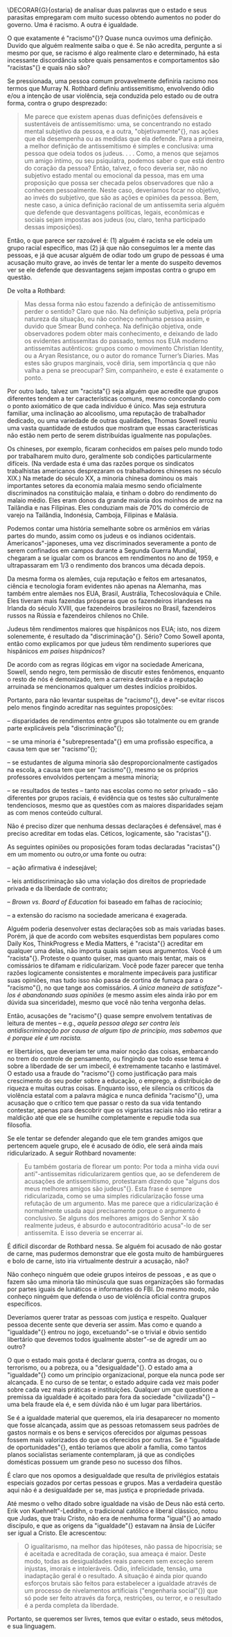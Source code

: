 \DECORAR{G}{ostaria} de analisar duas palavras que o estado e seus parasitas empregaram com muito sucesso obtendo aumentos no poder do governo. Uma é racismo. A outra é igualdade.

O que exatamente é "racismo"{}? Quase nunca ouvimos uma definição. Duvido que alguém realmente saiba o que é. Se não acredita, pergunte a si mesmo por que, se racismo é algo realmente claro e determinado, há esta incessante discordância sobre quais pensamentos e comportamentos são "racistas"{} e quais não são?

Se pressionada, uma pessoa comum provavelmente definiria racismo nos termos que Murray N. Rothbard definiu antissemitismo, envolvendo ódio e/ou a intenção de usar violência, seja conduzida pelo estado ou de outra forma, contra o grupo desprezado:

>Me parece que existem apenas duas definições defensáveis e sustentáveis de antissemitismo: uma, se concentrando no estado mental subjetivo da pessoa, e a outra, "objetivamente"{}, nas ações que ela desempenha ou as medidas que ela defende. Para a primeira, a melhor definição de antissemitismo é simples e conclusiva: uma pessoa que odeia todos os judeus. . . .
>Como, a menos que sejamos um amigo íntimo, ou seu psiquiatra, podemos saber o que está dentro do coração da pessoa? Então, talvez, o foco deveria ser, não no subjetivo estado mental ou emocional da pessoa, mas em uma proposição que possa ser checada pelos observadores que não a conhecem pessoalmente. Neste caso, deveríamos focar no objetivo, ao invés do subjetivo, que são as ações e opiniões da pessoa. Bem, neste caso, a única definição racional de um antissemita seria alguém que defende que desvantagens políticas, legais, econômicas e sociais sejam impostas aos judeus (ou, claro, tenha participado dessas imposições).

Então, o que parece ser razoável é: (1) alguém é racista se ele odeia um grupo racial específico, mas (2) já que não conseguimos ler a mente das pessoas, e já que acusar alguém de odiar todo um grupo de pessoas é uma acusação muito grave, ao invés de tentar ler a mente do suspeito devemos ver se ele defende que desvantagens sejam impostas contra o grupo em questão.

De volta a Rothbard:
>Mas dessa forma não estou fazendo a definição de antissemitismo perder o sentido? Claro que não. Na definição subjetiva, pela própria natureza da situação, eu não conheço nenhuma pessoa assim, e duvido que Smear Bund conheça. Na definição objetiva, onde observadores podem obter mais conhecimento, e deixando de lado os evidentes antissemitas do passado, temos nos EUA moderno antissemitas autênticos: grupos como o movimento Christian Identity, ou a Aryan Resistance, ou o autor do romance Turner’s Diaries. Mas estes são grupos marginais, você diria, sem importância q que não valha a pena se preocupar? Sim, companheiro, e este é exatamente o ponto.

Por outro lado, talvez um "racista"{} seja alguém que acredite que grupos diferentes tendem a ter características comuns, mesmo concordando com o ponto axiomático de que cada indivíduo é único. Mas seja estrutura familiar, uma inclinação ao alcoolismo, uma reputação de trabalhador dedicado, ou uma variedade de outras qualidades, Thomas Sowell reuniu uma vasta quantidade de estudos que mostram que essas características não estão nem perto de serem distribuídas igualmente nas populações.

Os chineses, por exemplo, ficaram conhecidos em países pelo mundo todo por trabalharem muito duro, geralmente sob condições particularmente difíceis. (Na verdade esta é uma das razões porque os sindicatos trabalhistas americanos desprezaram os trabalhadores chineses no século XIX.) Na metade do século XX, a minoria chinesa dominou os mais importantes setores da economia malaia mesmo sendo oficialmente discriminados na constituição malaia, e tinham o dobro do rendimento do malaio médio. Eles eram donos da grande maioria dos moinhos de arroz na Tailândia e nas Filipinas. Eles conduziam mais de 70% do comércio de varejo na Tailândia, Indonésia, Camboja, Filipinas e Malásia.

Podemos contar uma história semelhante sobre os armênios em várias partes do mundo, assim como os judeus e os indianos ocidentais. Americanos"-japoneses, uma vez discriminados severamente a ponto de serem confinados em campos durante a Segunda Guerra Mundial, chegaram a se igualar com os brancos em rendimentos no ano de 1959, e ultrapassaram em 1/3 o rendimento dos brancos uma década depois.

Da mesma forma os alemães, cuja reputação e feitos em artesanatos, ciência e tecnologia foram evidentes não apenas na Alemanha, mas também entre alemães nos EUA, Brasil, Austrália, Tchecoslováquia e Chile. Eles tiveram mais fazendas prósperas que os fazendeiros irlandeses na Irlanda do século XVIII, que fazendeiros brasileiros no Brasil, fazendeiros russos na Rússia e fazendeiros chilenos no Chile.

Judeus têm rendimentos maiores que hispânicos nos EUA; isto, nos dizem solenemente, é resultado da "discriminação"{}. Sério? Como Sowell aponta, então como explicamos por que judeus têm rendimento superiores que hispânicos *em países hispânicos*?

De acordo com as regras ilógicas em vigor na sociedade Americana, Sowell, sendo negro, tem permissão de discutir estes fenômenos, enquanto o resto de nós é demonizado, tem a carreira destruída e a reputação arruinada se mencionamos qualquer um destes indícios proibidos.

Portanto, para não levantar suspeitas de "racismo"{}, deve"-se evitar riscos pelo menos fingindo acreditar nas seguintes proposições:

– disparidades de rendimentos entre grupos são totalmente ou em grande parte explicáveis pela "discriminação"{};

– se uma minoria é "subrepresentada"{} em uma profissão específica, a causa tem que ser "racismo"{};

– se estudantes de alguma minoria são desproporcionalmente castigados na escola, a causa tem que ser "racismo"{}, mesmo se os próprios professores envolvidos pertençam a mesma minoria;

– se resultados de testes – tanto nas escolas como no setor privado – são diferentes por grupos raciais, é evidência que os testes são culturalmente tendenciosos, mesmo que as questões com as maiores disparidades sejam as com menos conteúdo cultural.

Não é preciso dizer que nenhuma dessas declarações é defensável, mas é preciso acreditar em todas elas. Céticos, logicamente, são "racistas"{}.

As seguintes opiniões ou proposições foram todas declaradas "racistas"{} em um momento ou outro,or uma fonte ou outra:

– ação afirmativa é indesejável;

– leis antidiscriminação são uma violação dos direitos de propriedade privada e da liberdade de contrato;

– *Brown vs. Board of Education* foi baseado em falhas de raciocínio;

– a extensão do racismo na sociedade americana é exagerada.

Alguém poderia desenvolver estas declarações sob as mais variadas bases. Porém, já que de acordo com websites esquerdistas bem populares como Daily Kos, ThinkProgress e Media Matters, é "racista"{} acreditar em qualquer uma delas, não importa quais sejam seus argumentos. Você é um "racista"{}. Proteste o quanto quiser, mas quanto mais tentar, mais os comissários te difamam e ridicularizam. Você pode fazer parecer que tenha razões logicamente consistentes e moralmente impecáveis para justificar suas opiniões, mas tudo isso não passa de cortina de fumaça para o "racismo"{}, no que tange aos comissários. *A única maneira de satisfaze"-los é abandonando suas opiniões* (e mesmo assim eles ainda irão por em dúvida sua sinceridade), mesmo que  você não tenha vergonha delas.

Então, acusações de "racismo"{} quase sempre envolvem tentativas de leitura de mentes – e.g., *aquela pessoa alega ser contra leis antidiscriminação por causa de algum tipo de princípio, mas sabemos que é porque ele é um racista.*

er libertários, que deveriam ter uma maior noção das coisas, embarcando no trem do controle de pensamento, ou fingindo que todo esse tema é sobre a liberdade de ser um imbecil, é extremamente tacanho e lastimável. O estado usa a fraude do "racismo"{} como justificação para mais crescimento do seu poder sobre a educação, o emprego, a distribuição de riqueza e muitas outras coisas. Enquanto isso, ele silencia os críticos da violência estatal com a palavra mágica e nunca definida "racismo"{}, uma acusação que o crítico tem que passar o resto da sua vida tentando contestar, apenas para descobrir que os vigaristas raciais não irão retirar a maldição até que ele se humilhe completamente e repudie toda sua filosofia.

Se ele tentar se defender alegando que ele tem grandes amigos que pertencem aquele grupo, ele é acusado de ódio, ele será ainda mais ridicularizado. A seguir Rothbard novamente:

>Eu também gostaria de florear um ponto: Por toda a minha vida ouvi anti"-antissemitas ridicularizarem gentios que, ao se defenderem de acusações de antissemitismo, protestaram dizendo que "alguns dos meus melhores amigos são judeus"{}. Esta frase é sempre ridicularizada, como se uma simples ridicularização fosse uma refutação de um argumento. Mas me parece que a ridicularização é normalmente usada aqui precisamente porque o argumento é conclusivo. Se alguns dos melhores amigos do Senhor X são realmente judeus, é absurdo e autocontraditório acusa"-lo de ser antissemita. E isso deveria se encerrar ai.

É difícil discordar de Rothbard nessa. Se alguém foi acusado de não gostar de carne, mas pudermos demonstrar que ele gosta muito de hambúrgueres e bolo de carne, isto iria virtualmente destruir a acusação, não?

Não conheço ninguém que odeie grupos inteiros de pessoas , e as que o fazem são uma minoria tão minúscula que suas organizações são formadas por partes iguais de lunáticos e informantes do FBI. Do mesmo modo, não conheço ninguém que defenda o uso de violência oficial contra grupos específicos.

Deveríamos querer tratar as pessoas com justiça e respeito. Qualquer pessoa decente sente que deveria ser assim. Mas como e quando a "igualdade"{} entrou no jogo, excetuando"-se o trivial e óbvio sentido libertário que devemos todos igualmente abster"-se de agredir um ao outro?

O que o estado mais gosta é declarar guerra, contra as drogas, ou o terrorismo, ou a pobreza, ou a "desigualdade"{}. O estado ama a "igualdade"{} como um princípio organizacional, porque ela nunca pode ser alcançada. E no curso de se tentar, o estado adquire cada vez mais poder sobre cada vez mais práticas e instituições. Qualquer um que questione a premissa da igualdade é açoitado para fora da sociedade "civilizada"{} – uma bela fraude ela é, e sem dúvida não é um lugar para libertários.

Se é a igualdade material que queremos, ela iria desaparecer no momento que fosse alcançada, assim que as pessoas retomassem seus padrões de gastos normais e os bens e serviços oferecidos por algumas pessoas fossem mais valorizados do que os oferecidos por outras. Se é "igualdade de oportunidades"{}, então teríamos que abolir a família, como tantos planos socialistas seriamente contemplaram, já que as condições domésticas possuem um grande peso no sucesso dos filhos.

É claro que nos opomos a desigualdade que resulta de privilégios estatais especiais gozados por certas pessoas e grupos. Mas a verdadeira questão aqui não é a desigualdade per se, mas justiça e propriedade privada.

Até mesmo o velho ditado sobre igualdade na visão de Deus não está certo. Erik von Kuehnelt"-Leddihn, o tradicional católico e liberal clássico, notou que Judas, que traiu Cristo, não era de nenhuma forma "igual"{} ao amado discípulo, e que as origens da "igualdade"{} estavam na ânsia de Lúcifer ser igual a Cristo. Ele acrescentou:

>O igualitarismo, na melhor das hipóteses, não passa de hipocrisia; se é aceitada e acreditada de coração, sua ameaça é maior. Deste modo, todas as desigualdades reais parecem sem exceção serem injustas, imorais e intoleráveis. Ódio, infelicidade, tensão, uma inadaptação geral é o resultado. A situação é ainda pior quando esforços brutais são feitos para estabelecer a igualdade através de um processo de nivelamentos artificiais ("engenharia social"{}) que só pode ser feito através da força, restrições, ou terror, e o resultado é a perda completa da liberdade.

Portanto, se queremos ser livres, temos que evitar o estado, seus métodos, e sua linguagem.
